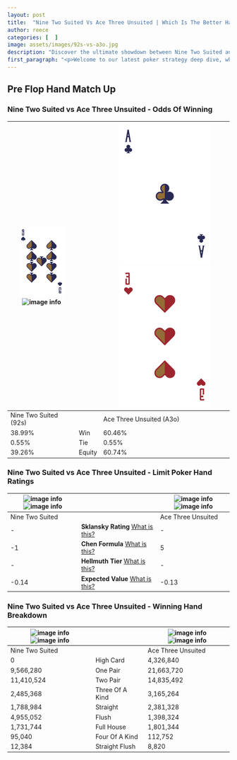 ```yaml
---
layout: post
title:  "Nine Two Suited Vs Ace Three Unsuited | Which Is The Better Hand In Poker? A Complete Guide"
author: reece
categories: [  ]
image: assets/images/92s-vs-a3o.jpg
description: "Discover the ultimate showdown between Nine Two Suited and Ace Three Unsuited in poker! Uncover the odds, strategies, and scenarios where one hand triumphs over the other. Get ready to up your poker game with this thrilling analysis."
first_paragraph: "<p>Welcome to our latest poker strategy deep dive, where we're pitting two distinct hands against each other in a high-stakes showdown: Nine Two Suited vs Ace Three Unsuited.</p><p>In the dynamic world of poker, every decision counts, and knowing which hand holds the upper hand is key to your success at the table.</p><p>In this article, we'll dissect these two hands, explore the scenarios where one dominates the other, and equip you with the knowledge to make strategic choices that can tip the odds in your favor.</p><p>Get ready to unravel the intriguing dynamics of these poker hands and elevate your game to new heights.</p>"
---
```




[comment]: # (sp0)

## Pre Flop Hand Match Up

<div class="table hand-ratings" markdown="1"> 



### Nine Two Suited vs Ace Three Unsuited - Odds Of Winning


    
| ![image info](assets/images/hand1/9.png) ![image info](assets/images/hand1/2s.png) |  | ![image info](assets/images/hand2/a.png) ![image info](assets/images/hand2/3o.png) |
| -------- | -------- | -------- |
| Nine Two Suited (92s) |  | Ace Three Unsuited (A3o) |
| 38.99% | Win | 60.46% |
| 0.55% | Tie | 0.55% |
| 39.26% | Equity | 60.74% |




[comment]: # (sp1)



### Nine Two Suited vs Ace Three Unsuited - Limit Poker Hand Ratings


    
| ![image info](https://www.riverpairs.com/assets/images/hand1/9.png) ![image info](https://www.riverpairs.com/assets/images/hand1/2s.png) |  | ![image info](https://www.riverpairs.com/assets/images/hand2/a.png) ![image info](https://www.riverpairs.com/assets/images/hand2/3o.png) |
| -------- | -------- | -------- |
| Nine Two Suited |  | Ace Three Unsuited |
| - | **Sklansky Rating** [What is this?](/sklansky-rating-explained) | - |
| -1 | **Chen Formula** [What is this?](/chen-formula-explained) | 5 |
| - | **Hellmuth Tier** [What is this?](/Hellmuth-tier-explained) | - |
| -0.14 | **Expected Value** [What is this?](/expected-value-explained) | -0.13 |




[comment]: # (sp2)



### Nine Two Suited vs Ace Three Unsuited - Winning Hand Breakdown


    
| ![image info](https://www.riverpairs.com/assets/images/hand1/9.png) ![image info](https://www.riverpairs.com/assets/images/hand1/2s.png) |  | ![image info](https://www.riverpairs.com/assets/images/hand2/a.png) ![image info](https://www.riverpairs.com/assets/images/hand2/3o.png) |
| -------- | -------- | -------- |
| Nine Two Suited |  | Ace Three Unsuited |
| 0 | High Card | 4,326,840 |
| 9,566,280 | One Pair | 21,663,720 |
| 11,410,524 | Two Pair | 14,835,492 |
| 2,485,368 | Three Of A Kind | 3,165,264 |
| 1,788,984 | Straight | 2,381,328 |
| 4,955,052 | Flush | 1,398,324 |
| 1,731,744 | Full House | 1,801,344 |
| 95,040 | Four Of A Kind | 112,752 |
| 12,384 | Straight Flush | 8,820 |




[comment]: # (sp3)



</div>

[comment]: # (sp4)



[comment]: # (sp5)

